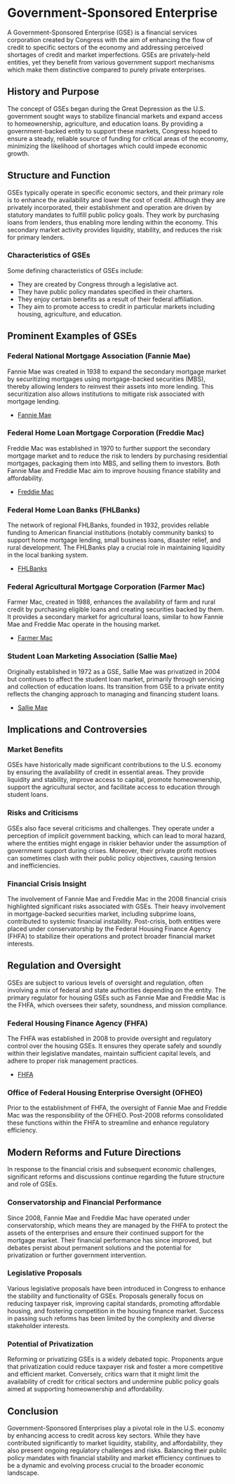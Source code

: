 # Government-Sponsored Enterprise

A Government-Sponsored Enterprise (GSE) is a financial services corporation created by Congress with the aim of enhancing the flow of credit to specific sectors of the economy and addressing perceived shortages of credit and market imperfections. GSEs are privately-held entities, yet they benefit from various government support mechanisms which make them distinctive compared to purely private enterprises.

## History and Purpose

The concept of GSEs began during the Great Depression as the U.S. government sought ways to stabilize financial markets and expand access to homeownership, agriculture, and education loans. By providing a government-backed entity to support these markets, Congress hoped to ensure a steady, reliable source of funding for critical areas of the economy, minimizing the likelihood of shortages which could impede economic growth.

## Structure and Function

GSEs typically operate in specific economic sectors, and their primary role is to enhance the availability and lower the cost of credit. Although they are privately incorporated, their establishment and operation are driven by statutory mandates to fulfill public policy goals. They work by purchasing loans from lenders, thus enabling more lending within the economy. This secondary market activity provides liquidity, stability, and reduces the risk for primary lenders.

### Characteristics of GSEs
Some defining characteristics of GSEs include:
- They are created by Congress through a legislative act.
- They have public policy mandates specified in their charters.
- They enjoy certain benefits as a result of their federal affiliation.
- They aim to promote access to credit in particular markets including housing, agriculture, and education.

## Prominent Examples of GSEs

### Federal National Mortgage Association (Fannie Mae)
Fannie Mae was created in 1938 to expand the secondary mortgage market by securitizing mortgages using mortgage-backed securities (MBS), thereby allowing lenders to reinvest their assets into more lending. This securitization also allows institutions to mitigate risk associated with mortgage lending.

- [Fannie Mae](https://www.fanniemae.com/un/data-tools/data-downloads)

### Federal Home Loan Mortgage Corporation (Freddie Mac)
Freddie Mac was established in 1970 to further support the secondary mortgage market and to reduce the risk to lenders by purchasing residential mortgages, packaging them into MBS, and selling them to investors. Both Fannie Mae and Freddie Mac aim to improve housing finance stability and affordability.

- [Freddie Mac](https://www.freddiemac.com)

### Federal Home Loan Banks (FHLBanks)
The network of regional FHLBanks, founded in 1932, provides reliable funding to American financial institutions (notably community banks) to support home mortgage lending, small business loans, disaster relief, and rural development. The FHLBanks play a crucial role in maintaining liquidity in the local banking system.

- [FHLBanks](https://www.fhlbanks.com)

### Federal Agricultural Mortgage Corporation (Farmer Mac)
Farmer Mac, created in 1988, enhances the availability of farm and rural credit by purchasing eligible loans and creating securities backed by them. It provides a secondary market for agricultural loans, similar to how Fannie Mae and Freddie Mac operate in the housing market.

- [Farmer Mac](https://www.farmermac.com)

### Student Loan Marketing Association (Sallie Mae)
Originally established in 1972 as a GSE, Sallie Mae was privatized in 2004 but continues to affect the student loan market, primarily through servicing and collection of education loans. Its transition from GSE to a private entity reflects the changing approach to managing and financing student loans.

- [Sallie Mae](https://www.salliemae.com)

## Implications and Controversies

### Market Benefits
GSEs have historically made significant contributions to the U.S. economy by ensuring the availability of credit in essential areas. They provide liquidity and stability, improve access to capital, promote homeownership, support the agricultural sector, and facilitate access to education through student loans.

### Risks and Criticisms
GSEs also face several criticisms and challenges. They operate under a perception of implicit government backing, which can lead to moral hazard, where the entities might engage in riskier behavior under the assumption of government support during crises. Moreover, their private profit motives can sometimes clash with their public policy objectives, causing tension and inefficiencies.

### Financial Crisis Insight
The involvement of Fannie Mae and Freddie Mac in the 2008 financial crisis highlighted significant risks associated with GSEs. Their heavy involvement in mortgage-backed securities market, including subprime loans, contributed to systemic financial instability. Post-crisis, both entities were placed under conservatorship by the Federal Housing Finance Agency (FHFA) to stabilize their operations and protect broader financial market interests.

## Regulation and Oversight

GSEs are subject to various levels of oversight and regulation, often involving a mix of federal and state authorities depending on the entity. The primary regulator for housing GSEs such as Fannie Mae and Freddie Mac is the FHFA, which oversees their safety, soundness, and mission compliance.

### Federal Housing Finance Agency (FHFA)
The FHFA was established in 2008 to provide oversight and regulatory control over the housing GSEs. It ensures they operate safely and soundly within their legislative mandates, maintain sufficient capital levels, and adhere to proper risk management practices.

- [FHFA](https://www.fhfa.gov)

### Office of Federal Housing Enterprise Oversight (OFHEO)
Prior to the establishment of FHFA, the oversight of Fannie Mae and Freddie Mac was the responsibility of the OFHEO. Post-2008 reforms consolidated these functions within the FHFA to streamline and enhance regulatory efficiency.

## Modern Reforms and Future Directions

In response to the financial crisis and subsequent economic challenges, significant reforms and discussions continue regarding the future structure and role of GSEs.

### Conservatorship and Financial Performance
Since 2008, Fannie Mae and Freddie Mac have operated under conservatorship, which means they are managed by the FHFA to protect the assets of the enterprises and ensure their continued support for the mortgage market. Their financial performance has since improved, but debates persist about permanent solutions and the potential for privatization or further government intervention.

### Legislative Proposals
Various legislative proposals have been introduced in Congress to enhance the stability and functionality of GSEs. Proposals generally focus on reducing taxpayer risk, improving capital standards, promoting affordable housing, and fostering competition in the housing finance market. Success in passing such reforms has been limited by the complexity and diverse stakeholder interests.

### Potential of Privatization
Reforming or privatizing GSEs is a widely debated topic. Proponents argue that privatization could reduce taxpayer risk and foster a more competitive and efficient market. Conversely, critics warn that it might limit the availability of credit for critical sectors and undermine public policy goals aimed at supporting homeownership and affordability.

## Conclusion

Government-Sponsored Enterprises play a pivotal role in the U.S. economy by enhancing access to credit across key sectors. While they have contributed significantly to market liquidity, stability, and affordability, they also present ongoing regulatory challenges and risks. Balancing their public policy mandates with financial stability and market efficiency continues to be a dynamic and evolving process crucial to the broader economic landscape.